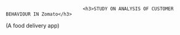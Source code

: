                                 <h3>STUDY ON ANALYSIS OF CUSTOMER BEHAVIOUR IN Zomato</h3>
(A food delivery app)

